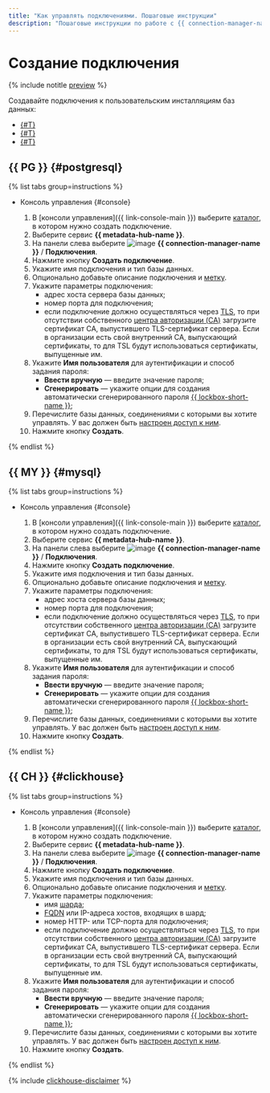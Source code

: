```yaml
---
title: "Как управлять подключениями. Пошаговые инструкции"
description: "Пошаговые инструкции по работе с {{ connection-manager-name }} в {{ yandex-cloud }}. Из статьи вы узнаете, как создавать подключения."
---
```


# Создание подключения

{% include notitle [preview](../../_includes/note-preview.md) %}

Создавайте подключения к пользовательским инсталляциям баз данных:

* [{#T}](#postgresql)
* [{#T}](#mysql)
* [{#T}](#clickhouse)

## {{ PG }} {#postgresql}

{% list tabs group=instructions %}

- Консоль управления {#console}
    
  1. В [консоли управления]({{ link-console-main }}) выберите [каталог](../../resource-manager/concepts/resources-hierarchy.md#folder), в котором нужно создать подключение.
  1. Выберите сервис **{{ metadata-hub-name }}**.
  1. Hа панели слева выберите ![image](../../_assets/console-icons/plug-connection.svg) **{{ connection-manager-name }}** / **Подключения**.
  1. Нажмите кнопку **Создать подключение**.
  1. Укажите имя подключения и тип базы данных.
  1. Опционально добавьте описание подключения и [метку](../../resource-manager/concepts/labels.md).
  1. Укажите параметры подключения:
      * адрес хоста сервера базы данных;
      * номер порта для подключения;
      * если подключение должно осуществляться через [TLS](../../glossary/tls.md), то при отсутствии собственного [центра авторизации (CA)](../../glossary/tls.md#authentication) загрузите сертификат CA, выпустившего TLS-сертификат сервера. Если в организации есть свой внутренний CA, выпускающий сертификаты, то для TSL будут использоваться сертификаты, выпущенные им. 
  1. Укажите **Имя пользователя** для аутентификации и способ задания пароля: 
      * **Ввести вручную** — введите значение пароля;
      * **Сгенерировать** — укажите опции для создания автоматически сгенерированного пароля [{{ lockbox-short-name }}](../../lockbox/quickstart.md);
  1. Перечислите базы данных, соединениями с которыми вы хотите управлять. У вас должен быть [настроен доступ к ним](../../managed-postgresql/security).
  1. Нажмите кнопку **Создать**.

{% endlist %}

## {{ MY }} {#mysql}

{% list tabs group=instructions %}

- Консоль управления {#console}
   
   1. В [консоли управления]({{ link-console-main }}) выберите [каталог](../../resource-manager/concepts/resources-hierarchy.md#folder), в котором нужно создать подключение.
   1. Выберите сервис **{{ metadata-hub-name }}**.
   1. Hа панели слева выберите ![image](../../_assets/console-icons/plug-connection.svg) **{{ connection-manager-name }}** / **Подключения**.
   1. Нажмите кнопку **Создать подключение**.
   1. Укажите имя подключения и тип базы данных.
   1. Опционально добавьте описание подключения и [метку](../../resource-manager/concepts/labels.md).
   1. Укажите параметры подключения:
       * адрес хоста сервера базы данных;
       * номер порта для подключения;
       * если подключение должно осуществляться через [TLS](../../glossary/tls.md), то при отсутствии собственного [центра авторизации (CA)](../../glossary/tls.md#authentication) загрузите сертификат CA, выпустившего TLS-сертификат сервера. Если в организации есть свой внутренний CA, выпускающий сертификаты, то для TSL будут использоваться сертификаты, выпущенные им.
   1. Укажите **Имя пользователя** для аутентификации и способ задания пароля:
       * **Ввести вручную** — введите значение пароля;
       * **Сгенерировать** — укажите опции для создания автоматически сгенерированного пароля [{{ lockbox-short-name }}](../../lockbox/quickstart.md);
   1. Перечислите базы данных, соединениями с которыми вы хотите управлять. У вас должен быть [настроен доступ к ним](../../managed-mysql/security).
   1. Нажмите кнопку **Создать**.

{% endlist %}

## {{ CH }} {#clickhouse}

{% list tabs group=instructions %}

- Консоль управления {#console}
    
    1. В [консоли управления]({{ link-console-main }}) выберите [каталог](../../resource-manager/concepts/resources-hierarchy.md#folder), в котором нужно создать подключение.
    1. Выберите сервис **{{ metadata-hub-name }}**.
    1. Hа панели слева выберите ![image](../../_assets/console-icons/plug-connection.svg) **{{ connection-manager-name }}** / **Подключения**.
    1. Нажмите кнопку **Создать подключение**.
    1. Укажите имя подключения и тип базы данных.
    1. Опционально добавьте описание подключения и [метку](../../resource-manager/concepts/labels.md). 
    1. Укажите параметры подключения:
        * имя [шарда](../../managed-clickhouse/operations/shards.md#list-shards);
        * [FQDN](../../glossary/fqdn.md) или IP-адреса хостов, входящих в шард;
        * номер HTTP- или TCP-порта для подключения;
        * если подключение должно осуществляться через [TLS](../../glossary/tls.md), то при отсутствии собственного [центра авторизации (CA)](../../glossary/tls.md#authentication) загрузите сертификат CA, выпустившего TLS-сертификат сервера. Если в организации есть свой внутренний CA, выпускающий сертификаты, то для TSL будут использоваться сертификаты, выпущенные им.
    1. Укажите **Имя пользователя** для аутентификации и способ задания пароля:
        * **Ввести вручную** — введите значение пароля;
        * **Сгенерировать** — укажите опции для создания автоматически сгенерированного пароля [{{ lockbox-short-name }}](../../lockbox/quickstart.md);
    1. Перечислите базы данных, соединениями с которыми вы хотите управлять. У вас должен быть [настроен доступ к ним](../../managed-clickhouse/security).
    1. Нажмите кнопку **Создать**.

{% endlist %}


{% include [clickhouse-disclaimer](../../_includes/clickhouse-disclaimer.md) %}